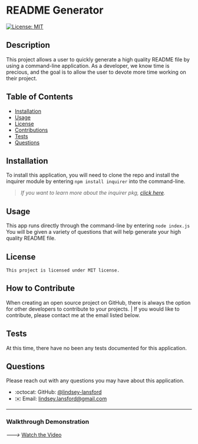 # README Generator
  [![License: MIT](https://img.shields.io/badge/License-MIT-yellow.svg)](https://opensource.org/licenses/MIT)


## Description

This project allows a user to quickly generate a high quality README file by using a command-line application. As a developer, we know time is precious, and the goal is to allow the user to devote more time working on their project.

## Table of Contents

* [Installation](#installation)
* [Usage](#usage)
* [License](#license)
* [Contributions](#how-to-contribute)
* [Tests](#tests)
* [Questions](#questions)

## Installation

To install this application, you will need to clone the repo and install the inquirer module by entering `npm install inquirer` into the command-line. 

>_If you want to learn more about the inquirer pkg, [click here](https://www.npmjs.com/package/inquirer)._

## Usage

This app runs directly through the command-line by entering  `node index.js` You will be given a variety of questions that will help generate your high quality README file.

## License
    This project is licensed under MIT license.

## How to Contribute

When creating an open source project on GitHub, there is always the option for other developers to contribute to your projects. | If you would like to contribute, please contact me at the email listed below.

## Tests

At this time, there have no been any tests documented for this application.

## Questions

Please reach out with any questions you may have about this application.

* :octocat: GitHub: [@lindsey-lansford](https://github.com/lindsey-lansford)
* :envelope: Email: lindsey.lansford@gmail.com


---
### Walkthrough Demonstration

*--->* [Watch the Video](https://drive.google.com/file/d/1jJwvXkW7Pmjq9SRO-dqsjecn9Lk1g25c/view?usp=sharing)